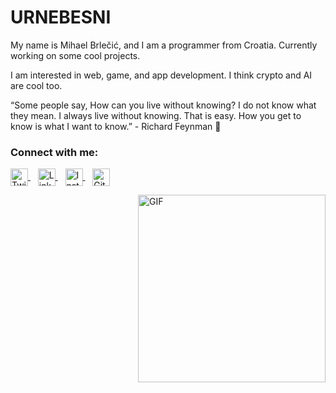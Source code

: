 # URNEBESNI 

My name is Mihael Brlečić, and I am a programmer from Croatia. Currently working on some cool projects.

I am interested in web, game, and app development. I think crypto and AI are cool too.

“Some people say, How can you live without knowing? I do not know what they mean. I always live without knowing. That is easy. How you get to know is what I want to know.” - Richard Feynman 🤷

### Connect with me:

<p align="left">
  <!-- Stari Twitter logo (plava ptica) -->
  <a href="https://twitter.com/urnebini" target="_blank" rel="noopener">
    <img src="https://upload.wikimedia.org/wikipedia/en/9/9f/Twitter_bird_logo_2012.svg" width="28" height="28" alt="Twitter" style="vertical-align:middle"/>
  </a>
  &nbsp;&nbsp;
  <a href="https://www.linkedin.com/in/mihael-brlečić-8547981b9" target="_blank" rel="noopener">
    <img src="https://cdn.jsdelivr.net/gh/devicons/devicon/icons/linkedin/linkedin-original.svg" width="28" height="28" alt="LinkedIn" style="vertical-align:middle"/>
  </a>
  &nbsp;&nbsp;
  <a href="https://www.instagram.com/mihael_brlecic" target="_blank" rel="noopener">
    <img src="https://upload.wikimedia.org/wikipedia/commons/a/a5/Instagram_icon.png" width="28" height="28" alt="Instagram" style="vertical-align:middle"/>
  </a>
  &nbsp;&nbsp;
  <a href="https://github.com/tvojusername" target="_blank" rel="noopener">
    <img src="https://cdn.jsdelivr.net/gh/devicons/devicon/icons/github/github-original.svg" width="28" height="28" alt="GitHub" style="vertical-align:middle"/>
  </a>
</p>


<img align="right" alt="GIF" src="https://user-images.githubusercontent.com/47198717/167301263-24a58c0c-27aa-4607-b196-b3c35dc9140e.gif" width="300" height="300" />



